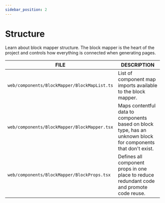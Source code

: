 ```yaml
---
sidebar_position: 2
---
```


# Structure

Learn about block mapper structure. The block mapper is the heart of the project and controls how everything is connected when generating pages.

| FILE                                         | DESCRIPTION                                                                                                   |
| -------------------------------------------- | ------------------------------------------------------------------------------------------------------------- |
| `web/components/BlockMapper/BlockMapList.ts` | List of component map imports available to the block mapper.                                                  |
| `web/components/BlockMapper/BlockMapper.tsx` | Maps contentful data to components based on block type, has an unknown block for components that don't exist. |
| `web/components/BlockMapper/BlockProps.tsx`  | Defines all component props in one place to reduce redundant code and promote code reuse.                     |
